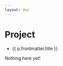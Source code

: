 ```yaml
---
layout: doc
---
```


<script setup>
  import {data as project} from './project/project.data';
  import { withBase } from 'vitepress';
</script>

# Project

<ul v-if="project.length > 0">
  <li v-for="p of project">
    <a :href="withBase(p.url)">{{ p.frontmatter.title }}</a>
  </li>
</ul>
<p v-else>
  Nothing here yet!
</p>